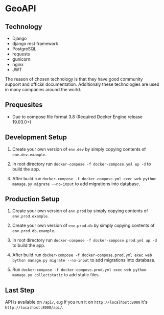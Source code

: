 # GeoAPI

## Technology

- Django
- django rest framework
- PostgreSQL
- requests
- gunicorn
- nginx
- JWT

The reason of chosen technology is that they have good community support and official documentation. Additionaly these technologies are used in many companies around the world.

## Prequesites

- Due to compose file format 3.8 (Required Docker Engine release 19.03.0+)

## Development Setup

1. Create your own version of `env.dev` by simply copying contents of `env.dev.example`.

2. In root directory run `docker-compose -f docker-compose.yml up -d` to build the app.

3. After build run `docker-compose -f docker-compose.yml exec web python manage.py migrate --no-input` to add migrations into database.

## Production Setup

1. Create your own version of `env.prod` by simply copying contents of `env.prod.example`.

2. Create your own version of `env.prod.db` by simply copying contents of `env.prod.db.example`.

3. In root directory run `docker-compose -f docker-compose.prod.yml up -d` to build the app.

4. After build run `docker-compose -f docker-compose.prod.yml exec web python manage.py migrate --no-input` to add migrations into database.

5. Run `docker-compose -f docker-compose.prod.yml exec web python manage.py collectstatic` to add static files.

## Last Step

API is available on `/api/`, e.g if you run it on `http://localhost:8000` it's `http://localhost:8000/api/`. 